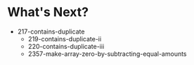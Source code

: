 # What's Next?

- 217-contains-duplicate
  - 219-contains-duplicate-ii
  - 220-contains-duplicate-iii
  - 2357-make-array-zero-by-subtracting-equal-amounts
